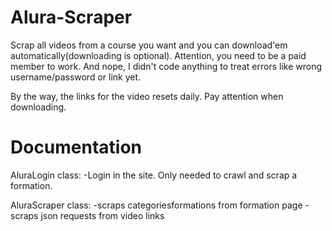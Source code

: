 # Alura-Scraper
Scrap all videos from a course you want and you can download'em automatically(downloading is optional).
Attention, you need to be a paid member to work. And nope, I didn't code anything to treat errors like wrong username/password or link yet.

By the way, the links for the video resets daily. Pay attention when downloading.

# Documentation
AluraLogin class:
-Login in the site. Only needed to crawl and scrap a formation.
  
AluraScraper class:
-scraps categoriesformations from formation page
-scraps json requests from video links
